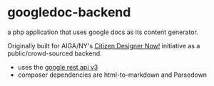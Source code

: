 # googledoc-backend
a php application that uses google docs as its content generator.

Originally built for AIGA/NY's [Citizen Designer Now!](http://citizendesignernow.org) initiative as a public/crowd-sourced backend.

- uses the [google rest api v3](https://developers.google.com/drive/v3/web/manage-downloads)
- composer dependencies are html-to-markdown and Parsedown

